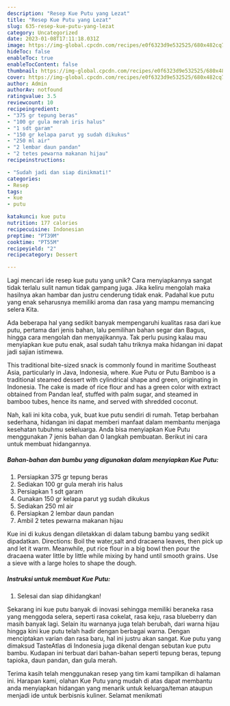 ```yaml
---
description: "Resep Kue Putu yang Lezat"
title: "Resep Kue Putu yang Lezat"
slug: 635-resep-kue-putu-yang-lezat
category: Uncategorized
date: 2023-01-08T17:11:18.031Z
image: https://img-global.cpcdn.com/recipes/e0f6323d9e532525/680x482cq70/kue-putu-foto-resep-utama.jpg
hideToc: false
enableToc: true
enableTocContent: false
thumbnail: https://img-global.cpcdn.com/recipes/e0f6323d9e532525/680x482cq70/kue-putu-foto-resep-utama.jpg
cover: https://img-global.cpcdn.com/recipes/e0f6323d9e532525/680x482cq70/kue-putu-foto-resep-utama.jpg
author: Admin
authorAv: notfound
ratingvalue: 3.5
reviewcount: 10
recipeingredient:
- "375 gr tepung beras"
- "100 gr gula merah iris halus"
- "1 sdt garam"
- "150 gr kelapa parut yg sudah dikukus"
- "250 ml air"
- "2 lembar daun pandan"
- "2 tetes pewarna makanan hijau"
recipeinstructions:

- "Sudah jadi dan siap dinikmati!"
categories:
- Resep
tags:
- kue
- putu

katakunci: kue putu 
nutrition: 177 calories
recipecuisine: Indonesian
preptime: "PT39M"
cooktime: "PT55M"
recipeyield: "2"
recipecategory: Dessert

---
```





Lagi mencari ide resep kue putu yang unik? Cara menyiapkannya sangat tidak terlalu sulit namun tidak gampang juga. Jika keliru mengolah maka hasilnya akan hambar dan justru cenderung tidak enak. Padahal kue putu yang enak seharusnya memiliki aroma dan rasa yang mampu memancing selera Kita.





Ada beberapa hal yang sedikit banyak mempengaruhi kualitas rasa dari kue putu, pertama dari jenis bahan, lalu pemilihan bahan segar dan Bagus, hingga cara mengolah dan menyajikannya. Tak perlu pusing kalau mau menyiapkan kue putu enak,      asal sudah tahu triknya maka hidangan ini dapat jadi sajian istimewa.














This traditional bite-sized snack is commonly found in maritime Southeast Asia, particularly in Java, Indonesia, where. Kue Putu or Putu Bamboo is a traditional steamed dessert with cylindrical shape and green, originating in Indonesia. The cake is made of rice flour and has a green color with extract obtained from Pandan leaf, stuffed with palm sugar, and steamed in bamboo tubes, hence its name, and served with shredded coconut.






Nah, kali ini kita coba, yuk, buat kue putu sendiri di rumah. Tetap berbahan sederhana, hidangan ini dapat memberi manfaat dalam membantu menjaga kesehatan tubuhmu sekeluarga. Anda bisa menyiapkan Kue Putu menggunakan 7 jenis bahan dan 0 langkah pembuatan. Berikut ini cara untuk membuat hidangannya.

<!--inarticleads1-->

##### Bahan-bahan dan bumbu yang digunakan dalam menyiapkan Kue Putu:

1. Persiapkan 375 gr tepung beras
1. Sediakan 100 gr gula merah iris halus
1. Persiapkan 1 sdt garam
1. Gunakan 150 gr kelapa parut yg sudah dikukus
1. Sediakan 250 ml air
1. Persiapkan 2 lembar daun pandan
1. Ambil 2 tetes pewarna makanan hijau


Kue ini di kukus dengan diletakkan di dalam tabung bambu yang sedikit dipadatkan. Directions: Boil the water,salt and dracaena leaves, then pick up and let it warm. Meanwhile, put rice flour in a big bowl then pour the dracaena water little by little while mixing by hand until smooth grains. Use a sieve with a large holes to shape the dough. 

<!--inarticleads2-->

##### Instruksi untuk membuat Kue Putu:


1. Selesai dan siap dihidangkan!

Sekarang ini kue putu banyak di inovasi sehingga memiliki beraneka rasa yang menggoda selera, seperti rasa cokelat, rasa keju, rasa blueberry dan masih banyak lagi. Selain itu warnanya juga telah berubah, dari warna hijau hingga kini kue putu telah hadir dengan berbagai warna. Dengan menciptakan varian dan rasa baru, hal ini justru akan sangat. Kue putu yang dimaksud TasteAtlas di Indonesia juga dikenal dengan sebutan kue putu bambu. Kudapan ini terbuat dari bahan-bahan seperti tepung beras, tepung tapioka, daun pandan, dan gula merah. 

Terima kasih telah menggunakan resep yang tim kami tampilkan di halaman ini. Harapan kami, olahan Kue Putu yang mudah di atas dapat membantu anda menyiapkan hidangan yang menarik untuk keluarga/teman ataupun menjadi ide untuk berbisnis kuliner. Selamat menikmati
